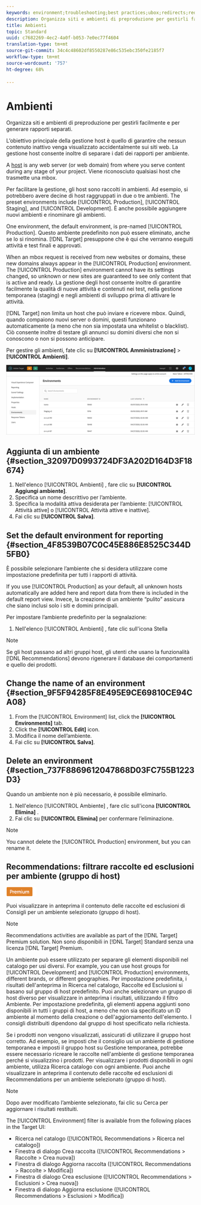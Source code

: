 ```yaml
---
keywords: environment;troubleshooting;best practices;ubox;redirects;redirect;whitelist
description: Organizza siti e ambienti di preproduzione per gestirli facilmente e per generare rapporti separati.
title: Ambienti
topic: Standard
uuid: c7682269-4ec2-4a0f-b053-7e0ec77f4604
translation-type: tm+mt
source-git-commit: 34c4c48602df8550287e86c535ebc350fe2185f7
workflow-type: tm+mt
source-wordcount: '757'
ht-degree: 68%

---
```



# Ambienti

Organizza siti e ambienti di preproduzione per gestirli facilmente e per generare rapporti separati.

L’obiettivo principale della gestione host è quello di garantire che nessun contenuto inattivo venga visualizzato accidentalmente sui siti web. La gestione host consente inoltre di separare i dati dei rapporti per ambiente.

A [host](/help/administrating-target/hosts.md) is any web server (or web domain) from where you serve content during any stage of your project. Viene riconosciuto qualsiasi host che trasmette una mbox.

Per facilitare la gestione, gli host sono raccolti in ambienti. Ad esempio, si potrebbero avere decine di host raggruppati in due o tre ambienti. The preset environments include [!UICONTROL Production], [!UICONTROL Staging], and [!UICONTROL Development]. È anche possibile aggiungere nuovi ambienti e rinominare gli ambienti.

One environment, the default environment, is pre-named [!UICONTROL Production]. Questo ambiente predefinito non può essere eliminato, anche se lo si rinomina. [!DNL Target] presuppone che è qui che verranno eseguiti attività e test finali e approvati.

When an mbox request is received from new websites or domains, these new domains always appear in the [!UICONTROL Production] environment. The [!UICONTROL Production] environment cannot have its settings changed, so unknown or new sites are guaranteed to see only content that is active and ready. La gestione degli host consente inoltre di garantire facilmente la qualità di nuove attività e contenuti nei test, nella gestione temporanea (staging) e negli ambienti di sviluppo prima di attivare le attività.

[!DNL Target] non limita un host che può inviare e ricevere mbox. Quindi, quando compaiono nuovi server o domini, questi funzionano automaticamente (a meno che non sia impostata una whitelist o blacklist). Ciò consente inoltre di testare gli annunci su domini diversi che non si conoscono o non si possono anticipare.

Per gestire gli ambienti, fate clic su **[!UICONTROL Amministrazione]** > **[!UICONTROL Ambienti]**.

![Elenco Ambienti](/help/administrating-target/assets/environments.png)

## Aggiunta di un ambiente {#section_32097D0993724DF3A202D164D3F18674}

1. Nell&#39;elenco [!UICONTROL Ambienti] , fare clic su **[!UICONTROL Aggiungi ambiente]**.
1. Specifica un nome descrittivo per l’ambiente.
1. Specifica la modalità attiva desiderata per l’ambiente: [!UICONTROL Attività attive] o [!UICONTROL Attività attive e inattive].
1. Fai clic su **[!UICONTROL Salva]**.

## Set the default environment for reporting {#section_4F8539B07C0C45E886E8525C344D5FB0}

È possibile selezionare l’ambiente che si desidera utilizzare come impostazione predefinita per tutti i rapporti di attività.

If you use [!UICONTROL Production] as your default, all unknown hosts automatically are added here and report data from there is included in the default report view. Invece, la creazione di un ambiente “pulito” assicura che siano inclusi solo i siti e domini principali.

Per impostare l’ambiente predefinito per la segnalazione:

1. Nell&#39;elenco [!UICONTROL Ambienti] , fate clic sull&#39;icona Stella

>[!NOTE]
>
>Se gli host passano ad altri gruppi host, gli utenti che usano la funzionalità [!DNL Recommendations] devono rigenerare il database dei comportamenti e quello dei prodotti.

## Change the name of an environment {#section_9F5F94285F8E495E9CE69810CE94CA08}

1. From the [!UICONTROL Environment] list, click the **[!UICONTROL Environments]** tab.
1. Click the **[!UICONTROL Edit]** icon.
1. Modifica il nome dell’ambiente.
1. Fai clic su **[!UICONTROL Salva]**.

## Delete an environment {#section_737F8869612047868D03FC755B1223D3}

Quando un ambiente non è più necessario, è possibile eliminarlo.

1. Nell&#39;elenco [!UICONTROL Ambiente] , fare clic sull&#39;icona **[!UICONTROL Elimina]** .
1. Fai clic su **[!UICONTROL Elimina]** per confermare l’eliminazione.

>[!NOTE]
>
>You cannot delete the [!UICONTROL Production] environment, but you can rename it.

## Recommendations: filtrare raccolte ed esclusioni per ambiente (gruppo di host)

![Badge Premium](/help/assets/premium.png)

Puoi visualizzare in anteprima il contenuto delle raccolte ed esclusioni di Consigli per un ambiente selezionato (gruppo di host).

>[!NOTE]
>Recommendations activities are available as part of the [!DNL Target] Premium solution. Non sono disponibili in [!DNL Target] Standard senza una licenza [!DNL Target] Premium.

Un ambiente può essere utilizzato per separare gli elementi disponibili nel catalogo per usi diversi. For example, you can use host groups for [!UICONTROL Development] and [!UICONTROL Production] environments, different brands, or different geographies. Per impostazione predefinita, i risultati dell&#39;anteprima in Ricerca nel catalogo, Raccolte ed Esclusioni si basano sul gruppo di host predefinito. Puoi anche selezionare un gruppo di host diverso per visualizzare in anteprima i risultati, utilizzando il filtro Ambiente. Per impostazione predefinita, gli elementi appena aggiunti sono disponibili in tutti i gruppi di host, a meno che non sia specificato un ID ambiente al momento della creazione o dell&#39;aggiornamento dell&#39;elemento. I consigli distribuiti dipendono dal gruppo di host specificato nella richiesta.

Se i prodotti non vengono visualizzati, assicurati di utilizzare il gruppo host corretto. Ad esempio, se imposti che il consiglio usi un ambiente di gestione temporanea e imposti il gruppo host su Gestione temporanea, potrebbe essere necessario ricreare le raccolte nell&#39;ambiente di gestione temporanea perché si visualizzino i prodotti. Per visualizzare i prodotti disponibili in ogni ambiente, utilizza Ricerca catalogo con ogni ambiente. Puoi anche visualizzare in anteprima il contenuto delle raccolte ed esclusioni di Recommendations per un ambiente selezionato (gruppo di host).

>[!NOTE]
>Dopo aver modificato l’ambiente selezionato, fai clic su Cerca per aggiornare i risultati restituiti.

The [!UICONTROL Environment] filter is available from the following places in the Target UI:

* Ricerca nel catalogo ([!UICONTROL Recommendations > Ricerca nel catalogo])
* Finestra di dialogo Crea raccolta ([!UICONTROL Recommendations > Raccolte > Crea nuova])
* Finestra di dialogo Aggiorna raccolta ([!UICONTROL Recommendations > Raccolte > Modifica])
* Finestra di dialogo Crea esclusione ([!UICONTROL Recommendations > Esclusioni > Crea nuova])
* Finestra di dialogo Aggiorna esclusione ([!UICONTROL Recommendations > Esclusioni > Modifica])